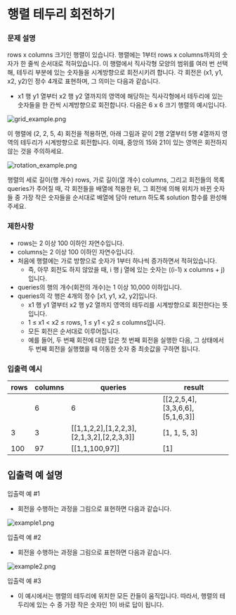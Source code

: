 행렬 테두리 회전하기
=====

### 문제 설명
rows x columns 크기인 행렬이 있습니다. 행렬에는 1부터 rows x columns까지의 숫자가 한 줄씩 순서대로 적혀있습니다. 이 행렬에서 직사각형 모양의 범위를 여러 번 선택해, 테두리 부분에 있는 숫자들을 시계방향으로 회전시키려 합니다. 각 회전은 (x1, y1, x2, y2)인 정수 4개로 표현하며, 그 의미는 다음과 같습니다.

+ x1 행 y1 열부터 x2 행 y2 열까지의 영역에 해당하는 직사각형에서 테두리에 있는 숫자들을 한 칸씩 시계방향으로 회전합니다.
다음은 6 x 6 크기 행렬의 예시입니다.

![grid_example.png](https://grepp-programmers.s3.ap-northeast-2.amazonaws.com/files/ybm/4c3c0fab-11f4-43b6-b290-6f4017e9379f/grid_example.png)

이 행렬에 (2, 2, 5, 4) 회전을 적용하면, 아래 그림과 같이 2행 2열부터 5행 4열까지 영역의 테두리가 시계방향으로 회전합니다. 이때, 중앙의 15와 21이 있는 영역은 회전하지 않는 것을 주의하세요.

![rotation_example.png](https://grepp-programmers.s3.ap-northeast-2.amazonaws.com/files/ybm/962df137-5c71-4091-ad9f-8e322910c1ab/rotation_example.png)

행렬의 세로 길이(행 개수) rows, 가로 길이(열 개수) columns, 그리고 회전들의 목록 queries가 주어질 때, 각 회전들을 배열에 적용한 뒤, 그 회전에 의해 위치가 바뀐 숫자들 중 가장 작은 숫자들을 순서대로 배열에 담아 return 하도록 solution 함수를 완성해주세요.

### 제한사항
+ rows는 2 이상 100 이하인 자연수입니다.
+ columns는 2 이상 100 이하인 자연수입니다.
+ 처음에 행렬에는 가로 방향으로 숫자가 1부터 하나씩 증가하면서 적혀있습니다.
  + 즉, 아무 회전도 하지 않았을 때, i 행 j 열에 있는 숫자는 ((i-1) x columns + j)입니다.
+ queries의 행의 개수(회전의 개수)는 1 이상 10,000 이하입니다.
+ queries의 각 행은 4개의 정수 [x1, y1, x2, y2]입니다.
  + x1 행 y1 열부터 x2 행 y2 열까지 영역의 테두리를 시계방향으로 회전한다는 뜻입니다.
  + 1 ≤ x1 < x2 ≤ rows, 1 ≤ y1 < y2 ≤ columns입니다. 
  + 모든 회전은 순서대로 이루어집니다.
  + 예를 들어, 두 번째 회전에 대한 답은 첫 번째 회전을 실행한 다음, 그 상태에서 두 번째 회전을 실행했을 때 이동한 숫자 중 최솟값을 구하면 됩니다.
  
### 입출력 예시
|rows	|columns|	queries	|result|
|---|---|---|---|
||6|	6|	[[2,2,5,4],[3,3,6,6],[5,1,6,3]]|	[8, 10, 25]|
|3|	3|	[[1,1,2,2],[1,2,2,3],[2,1,3,2],[2,2,3,3]]|	[1, 1, 5, 3]|
|100|	97|	[[1,1,100,97]]|	[1]|

## 입출력 예 설명
입출력 예 #1  
+ 회전을 수행하는 과정을 그림으로 표현하면 다음과 같습니다.

![example1.png](https://grepp-programmers.s3.ap-northeast-2.amazonaws.com/files/ybm/8c8cdd84-d0ec-4b9d-bdf7-f100d0098c5e/example1.png)

입출력 예 #2
+ 회전을 수행하는 과정을 그림으로 표현하면 다음과 같습니다.

![example2.png](https://grepp-programmers.s3.ap-northeast-2.amazonaws.com/files/ybm/e3fce2bf-9da9-41e4-926a-5d19b4f31188/example2.png)

입출력 예 #3  
+ 이 예시에서는 행렬의 테두리에 위치한 모든 칸들이 움직입니다. 따라서, 행렬의 테두리에 있는 수 중 가장 작은 숫자인 1이 바로 답이 됩니다.